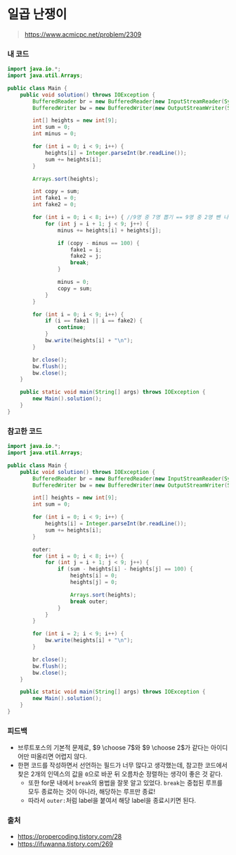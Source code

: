 # 일곱 난쟁이

> https://www.acmicpc.net/problem/2309

### 내 코드

```java
import java.io.*;
import java.util.Arrays;

public class Main {
    public void solution() throws IOException {
        BufferedReader br = new BufferedReader(new InputStreamReader(System.in));
        BufferedWriter bw = new BufferedWriter(new OutputStreamWriter(System.out));

        int[] heights = new int[9];
        int sum = 0;
        int minus = 0;

        for (int i = 0; i < 9; i++) {
            heights[i] = Integer.parseInt(br.readLine());
            sum += heights[i];
        }

        Arrays.sort(heights);

        int copy = sum;
        int fake1 = 0;
        int fake2 = 0;

        for (int i = 0; i < 8; i++) { //9명 중 7명 뽑기 == 9명 중 2명 뺀 나머지
            for (int j = i + 1; j < 9; j++) {
                minus += heights[i] + heights[j];

                if (copy - minus == 100) {
                    fake1 = i;
                    fake2 = j;
                    break;
                }

                minus = 0;
                copy = sum;
            }
        }

        for (int i = 0; i < 9; i++) {
            if (i == fake1 || i == fake2) {
                continue;
            }
            bw.write(heights[i] + "\n");
        }

        br.close();
        bw.flush();
        bw.close();
    }

    public static void main(String[] args) throws IOException {
        new Main().solution();
    }
}
```

### 참고한 코드

```java
import java.io.*;
import java.util.Arrays;

public class Main {
    public void solution() throws IOException {
        BufferedReader br = new BufferedReader(new InputStreamReader(System.in));
        BufferedWriter bw = new BufferedWriter(new OutputStreamWriter(System.out));

        int[] heights = new int[9];
        int sum = 0;

        for (int i = 0; i < 9; i++) {
            heights[i] = Integer.parseInt(br.readLine());
            sum += heights[i];
        }

        outer:
        for (int i = 0; i < 8; i++) {
            for (int j = i + 1; j < 9; j++) {
                if (sum - heights[i] - heights[j] == 100) {
                    heights[i] = 0;
                    heights[j] = 0;

                    Arrays.sort(heights);
                    break outer;
                }
            }
        }

        for (int i = 2; i < 9; i++) {
            bw.write(heights[i] + "\n");
        }

        br.close();
        bw.flush();
        bw.close();
    }

    public static void main(String[] args) throws IOException {
        new Main().solution();
    }
}
```

### 피드백

- 브루트포스의 기본적 문제로, $9 \choose 7$와 $9 \choose 2$가 같다는 아이디어만 떠올리면 어렵지 않다.
- 한편 코드를 작성하면서 선언하는 필드가 너무 많다고 생각했는데, 참고한 코드에서 찾은 2개의 인덱스의 값을 `0`으로 바꾼 뒤 오름차순 정렬하는 생각이 좋은 것 같다.
    - 또한 for문 내에서 `break`의 용법을 잘못 알고 있었다. `break`는 중첩된 루프를 모두 종료하는 것이 아니라, 해당하는 루프만 종료!
    - 따라서 `outer:`처럼 label을 붙여서 해당 label을 종료시키면 된다.

### 출처

- https://propercoding.tistory.com/28
- https://ifuwanna.tistory.com/269